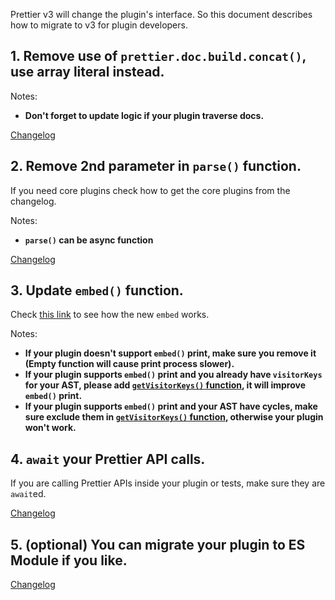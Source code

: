 Prettier v3 will change the plugin's interface.
So this document describes how to migrate to v3 for plugin developers.

## 1. Remove use of `prettier.doc.build.concat()`, use array literal instead.

Notes:

- **Don't forget to update logic if your plugin traverse docs.**

[Changelog](https://prettier.io/blog/2023/07/05/3.0.0.html#update-prettierdoc-13203httpsgithubcomprettierprettierpull13203-14456httpsgithubcomprettierprettierpull14456-by-fiskerhttpsgithubcomfisker)

## 2. Remove 2nd parameter in `parse()` function.
If you need core plugins check how to get the core plugins from the changelog.

Notes:

- **`parse()` can be async function**

[Changelog](https://prettier.io/blog/2023/07/05/3.0.0.html#the-second-argument-parsers-passed-to-parsersparse-has-been-removed-13268httpsgithubcomprettierprettierpull13268-by-fiskerhttpsgithubcomfisker)

## 3. Update `embed()` function.

Check [this link](https://prettier.io/docs/en/plugins.html#optional-embed) to see how the new `embed` works.

Notes:

- **If your plugin doesn't support `embed()` print, make sure you remove it (Empty function will cause print process slower).**
- **If your plugin supports `embed()` print and you already have `visitorKeys` for your AST, please add [`getVisitorKeys()` function](https://prettier.io/docs/en/plugins.html#optional-getvisitorkeys), it will improve `embed()` print.**
- **If your plugin supports `embed()` print and your AST have cycles, make sure exclude them in [`getVisitorKeys()` function](https://prettier.io/docs/en/plugins.html#optional-getvisitorkeys), otherwise your plugin won't work.**

## 4. `await` your Prettier API calls.

If you are calling Prettier APIs inside your plugin or tests, make sure they are `await`ed.

[Changelog](https://prettier.io/blog/2023/07/05/3.0.0.html#change-public-apis-to-asynchronous-12574httpsgithubcomprettierprettierpull12574-12788httpsgithubcomprettierprettierpull12788-12790httpsgithubcomprettierprettierpull12790-13265httpsgithubcomprettierprettierpull13265-by-fiskerhttpsgithubcomfisker)


## 5. (optional) You can migrate your plugin to ES Module if you like.

[Changelog](https://prettier.io/blog/2023/07/05/3.0.0.html#support-plugins-in-esm-13201httpsgithubcomprettierprettierpull13201-by-fiskerhttpsgithubcomfisker)